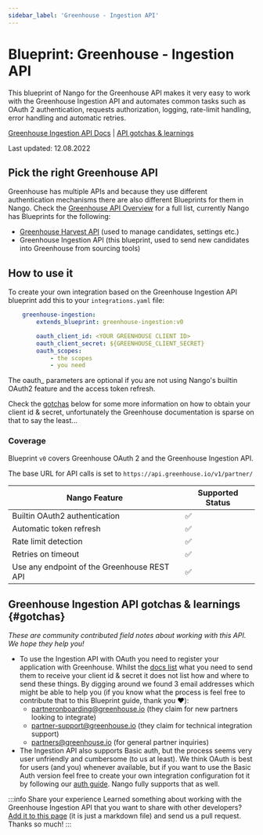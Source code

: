 ```yaml
---
sidebar_label: 'Greenhouse - Ingestion API'
---
```


# Blueprint: Greenhouse - Ingestion API

This blueprint of Nango for the Greenhouse API makes it very easy to work with the Greenhouse Ingestion API and automates common tasks such as OAuth 2 authentication, requests authorization, logging, rate-limit handling, error handling and automatic retries.

[Greenhouse Ingestion API Docs](https://developers.greenhouse.io/candidate-ingestion.html)  |  [API gotchas & learnings](#gotchas)

Last updated: 12.08.2022

## Pick the right Greenhouse API
Greenhouse has multiple APIs and because they use different authentication mechanisms there are also different Blueprints for them in Nango. Check the [Greenhouse API Overview](https://developers.greenhouse.io/) for a full list, currently Nango has Blueprints for the following:

- [Greenhouse Harvest API](blueprint-catalog/blueprint-greenhouse-harvest.md) (used to manage candidates, settings etc.)
- Greenhouse Ingestion API (this blueprint, used to send new candidates into Greenhouse from sourcing tools)

## How to use it
To create your own integration based on the Greenhouse Ingestion API blueprint add this to your `integrations.yaml` file:

```yaml title=integrations.yaml
    greenhouse-ingestion:
        extends_blueprint: greenhouse-ingestion:v0

        oauth_client_id: <YOUR GREENHOUSE CLIENT ID>
        oauth_client_secret: ${GREENHOUSE_CLIENT_SECRET}
        oauth_scopes:
            - the scopes
            - you need
```
The oauth_ parameters are optional if you are not using Nango's builtin OAuth2 feature and the access token refresh.

Check the [gotchas](#gotchas) below for some more information on how to obtain your client id & secret, unfortunately the Greenhouse documentation is sparse on that to say the least...

### Coverage
Blueprint `v0` covers Greenhouse OAuth 2 and the Greenhouse Ingestion API.

The base URL for API calls is set to `https://api.greenhouse.io/v1/partner/`

| Nango Feature | Supported Status | 
|---|---|
| Builtin OAuth2 authentication | ✅  |
| Automatic token refresh | ✅  | 
| Rate limit detection | ✅ |
| Retries on timeout | ✅ |
| Use any endpoint of the Greenhouse REST API | ✅ |

## Greenhouse Ingestion API gotchas & learnings {#gotchas}
_These are community contributed field notes about working with this API. We hope they help you!_

- To use the Ingestion API with OAuth you need to register your application with Greenhouse. Whilst the [docs list](https://developers.greenhouse.io/candidate-ingestion.html#authentication) what you need to send them to receive your client id & secret it does not list how and where to send these things. By digging around we found 3 email addresses which might be able to help you (if you know what the process is feel free to contribute that to this Blueprint guide, thank you ❤️):
    - partneronboarding@greenhouse.io (they claim for new partners looking to integrate)
    - partner-support@greenhouse.io (they claim for technical integration support)
    - partners@greenhouse.io (for general partner inquiries)
- The Ingestion API also supports Basic auth, but the process seems very user unfriendly and cumbersome (to us at least). We think OAuth is best for users (and you) whenever available, but if you want to use the Basic Auth version feel free to create your own integration configuration fot it by following our [auth guide](guides/auth.md). Nango fully supports that as well.

:::info Share your experience
Learned something about working with the Greenhouse Ingestion API that you want to share with other developers? [Add it to this page](https://github.com/NangoHQ/nango/edit/main/docs/docs/blueprint-catalog/blueprint-greenhouse-ingestion.md) (it is just a markdown file) and send us a pull request. Thanks so much!
:::